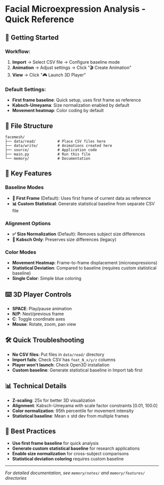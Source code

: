# Facial Microexpression Analysis - Quick Reference

## 🚀 **Getting Started**

### **Workflow:**
1. **Import** → Select CSV file → Configure baseline mode
2. **Animation** → Adjust settings → Click "🎬 Create Animation" 
3. **View** → Click "🎮 Launch 3D Player"

### **Default Settings:**
- **First frame baseline**: Quick setup, uses first frame as reference
- **Kabsch-Umeyama**: Size normalization enabled by default
- **Movement heatmap**: Color coding by default

## 📁 **File Structure**
```
facemesh/
├── data/read/          # Place CSV files here
├── data/write/         # Animations created here
├── source/             # Application code
├── main.py             # Run this file
└── memory/             # Documentation
```

## 🎯 **Key Features**

### **Baseline Modes**
- **📌 First Frame** (Default): Uses first frame of current data as reference
- **📊 Custom Statistical**: Generate statistical baseline from separate CSV file

### **Alignment Options**
- **✅ Size Normalization** (Default): Removes subject size differences
- **📌 Kabsch Only**: Preserves size differences (legacy)

### **Color Modes**
- **Movement Heatmap**: Frame-to-frame displacement (microexpressions)
- **Statistical Deviation**: Compared to baseline (requires custom statistical baseline)
- **Single Color**: Simple blue coloring

## ⌨️ **3D Player Controls**
- **SPACE**: Play/pause animation
- **N/P**: Next/previous frame
- **C**: Toggle coordinate axes
- **Mouse**: Rotate, zoom, pan view

## 🛠️ **Quick Troubleshooting**
- **No CSV files**: Put files in `data/read/` directory
- **Import fails**: Check CSV has `feat_N_x/y/z` columns
- **Player won't launch**: Check Open3D installation
- **Custom baseline**: Generate statistical baseline in Import tab first

## 📊 **Technical Details**
- **Z-scaling**: 25x for better 3D visualization
- **Alignment**: Kabsch-Umeyama with scale factor constraints [0.01, 100.0]
- **Color normalization**: 95th percentile for movement intensity
- **Statistical baseline**: Mean ± std dev from multiple frames

## 🎯 **Best Practices**
- **Use first frame baseline** for quick analysis
- **Generate custom statistical baseline** for research applications
- **Enable size normalization** for cross-subject comparisons
- **Statistical deviation coloring** requires custom baseline

---

*For detailed documentation, see `memory/notes/` and `memory/features/` directories*